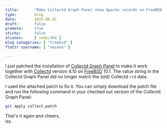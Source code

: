 ```yaml
---
title:       "Make Collectd Graph Panel show Apache records on FreeBSD 10.1"
type:        blog
date:        2015-06-01
draft:       false
promote:     true
sticky:      false
aliases:     [ node/464 ]
blog categories: [ "freebsd" ]
flattr username: [ "nesono" ]

---
```


<!--more-->
I just patched the installation of [Collectd Graph Panel][1] to make it work together with [Collectd][2] version 4.10 on [FreeBSD][3] 10.1. The value string in the Collectd Graph Panel did no longer match the (old) Collectd `rrd` data.

<!--break-->

I used the attached patch to fix it. You can simply download the patch file and run the following command in your checked out version of the Collectd Graph Panel:

```bash
git apply collect.patch
```

That's it again and cheers,  
iss

[1]: https://github.com/pommi/CGP "Collectd Graph Panel Website"
[2]: https://collectd.org "Collectd Website"
[3]: https://www.freebsd.org "FreeBSD Website"
